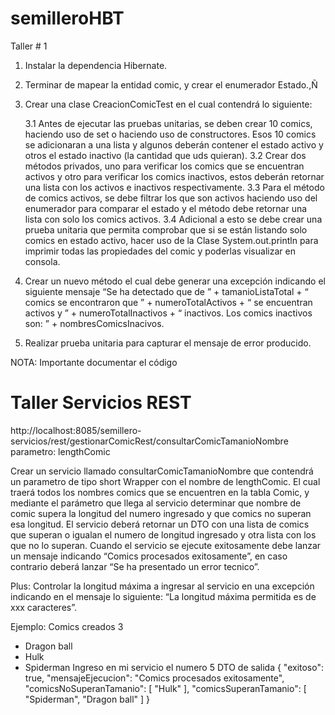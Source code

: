 # semilleroHBT

Taller # 1
1.	Instalar la dependencia Hibernate.
2.	Terminar de mapear la entidad comic, y crear el enumerador Estado.,Ñ
3.	Crear una clase CreacionComicTest en el cual contendrá lo siguiente:

    3.1 Antes de ejecutar las pruebas unitarias, se deben crear 10 comics, haciendo uso de set o haciendo uso de constructores. Esos 10 comics se adicionaran a una lista y algunos deberán contener el estado activo y otros el estado inactivo (la cantidad que uds quieran).
    3.2 Crear dos métodos privados, uno para verificar los comics que se encuentran activos y otro para verificar los comics inactivos, estos deberán retornar una lista con los activos e inactivos respectivamente.
    3.3 Para el método de comics activos, se debe filtrar los que son activos haciendo uso del enumerador para comparar el estado y el método debe retornar una lista con solo los comics activos.
    3.4 Adicional a esto se debe crear una prueba unitaria que permita comprobar que si se están listando solo comics en estado activo, hacer uso de la Clase System.out.println para imprimir todas las propiedades del comic y poderlas visualizar en consola.
    
4. Crear un nuevo método el cual debe generar una excepción indicando el siguiente mensaje “Se ha detectado que de ” + tamanioListaTotal + “ comics se encontraron que ” + numeroTotalActivos + “  se encuentran activos y ” + numeroTotalInactivos + “ inactivos. Los comics inactivos son: ” + nombresComicsInacivos.
5. Realizar prueba unitaria para capturar el mensaje de error producido.

NOTA: Importante documentar el código

# Taller Servicios REST

http://localhost:8085/semillero-servicios/rest/gestionarComicRest/consultarComicTamanioNombre
parametro: lengthComic

Crear un servicio llamado consultarComicTamanioNombre que contendrá un parametro de tipo short Wrapper con el nombre de lengthComic. El cual traerá todos los nombres comics que se encuentren en la tabla Comic, y mediante el parámetro que llega al servicio determinar que nombre de comic supera la longitud del numero ingresado y que comics no superan esa longitud.
El servicio deberá retornar un DTO con una lista de comics que superan o igualan el numero de longitud ingresado y otra lista con los que no lo superan.
Cuando el servicio se ejecute exitosamente debe lanzar un mensaje indicando “Comics procesados exitosamente”, en caso contrario deberá lanzar “Se ha presentado un error tecnico”.

Plus: Controlar la longitud máxima a ingresar al servicio en una excepción indicando en el mensaje lo siguiente: “La longitud máxima permitida es de xxx caracteres”.

Ejemplo: Comics creados 3
-	Dragon ball
-	Hulk
-	Spiderman
Ingreso en mi servicio el numero 5
DTO de salida
{
    "exitoso": true,
    "mensajeEjecucion": "Comics procesados exitosamente",
    "comicsNoSuperanTamanio": [
        "Hulk"
    ],
    "comicsSuperanTamanio": [
        "Spiderman",
        "Dragon ball"
    ]
}
